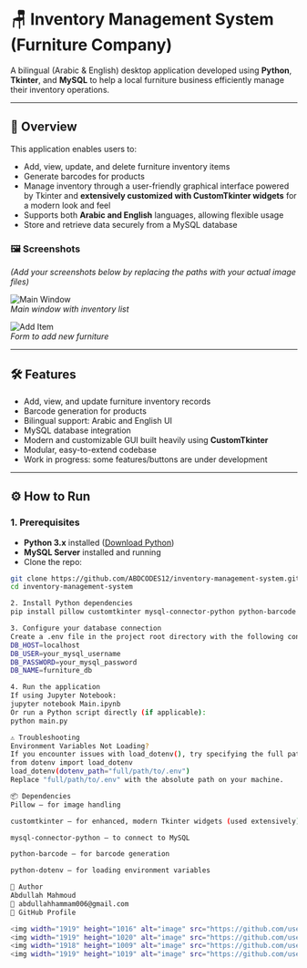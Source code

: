 # 🪑 Inventory Management System (Furniture Company)

A bilingual (Arabic & English) desktop application developed using **Python**, **Tkinter**, and **MySQL** to help a local furniture business efficiently manage their inventory operations.

---

## 📖 Overview

This application enables users to:

- Add, view, update, and delete furniture inventory items  
- Generate barcodes for products  
- Manage inventory through a user-friendly graphical interface powered by Tkinter and **extensively customized with CustomTkinter widgets** for a modern look and feel  
- Supports both **Arabic and English** languages, allowing flexible usage  
- Store and retrieve data securely from a MySQL database  

### 🖼️ Screenshots

*(Add your screenshots below by replacing the paths with your actual image files)*

![Main Window](images/main_window.png)  
*Main window with inventory list*

![Add Item](images/add_item.png)  
*Form to add new furniture*

---

## 🛠 Features

- Add, view, and update furniture inventory records  
- Barcode generation for products  
- Bilingual support: Arabic and English UI  
- MySQL database integration  
- Modern and customizable GUI built heavily using **CustomTkinter**  
- Modular, easy-to-extend codebase  
- Work in progress: some features/buttons are under development  

---

## ⚙️ How to Run

### 1. Prerequisites

- **Python 3.x** installed ([Download Python](https://www.python.org/downloads/))  
- **MySQL Server** installed and running  
- Clone the repo:

```bash
git clone https://github.com/ABDCODES12/inventory-management-system.git
cd inventory-management-system

2. Install Python dependencies
pip install pillow customtkinter mysql-connector-python python-barcode python-dotenv

3. Configure your database connection
Create a .env file in the project root directory with the following contents:
DB_HOST=localhost
DB_USER=your_mysql_username
DB_PASSWORD=your_mysql_password
DB_NAME=furniture_db

4. Run the application
If using Jupyter Notebook:
jupyter notebook Main.ipynb
Or run a Python script directly (if applicable):
python main.py

⚠️ Troubleshooting
Environment Variables Not Loading?
If you encounter issues with load_dotenv(), try specifying the full path to your .env file:
from dotenv import load_dotenv
load_dotenv(dotenv_path="full/path/to/.env")
Replace "full/path/to/.env" with the absolute path on your machine.

📦 Dependencies
Pillow — for image handling

customtkinter — for enhanced, modern Tkinter widgets (used extensively)

mysql-connector-python — to connect to MySQL

python-barcode — for barcode generation

python-dotenv — for loading environment variables

👤 Author
Abdullah Mahmoud
📧 abdullahhammam006@gmail.com
🔗 GitHub Profile

<img width="1919" height="1016" alt="image" src="https://github.com/user-attachments/assets/653d6e0c-498b-49bb-a277-b66ef9ac5f46" />
<img width="1919" height="1020" alt="image" src="https://github.com/user-attachments/assets/0defa265-424a-40a4-8a1f-e097bbac7aab" />
<img width="1918" height="1009" alt="image" src="https://github.com/user-attachments/assets/907f6792-4550-4cce-8d34-9f6081126b10" />
<img width="1919" height="1019" alt="image" src="https://github.com/user-attachments/assets/e1aa6ee9-3dfd-431b-9b2c-34dcda1cb2db" />


